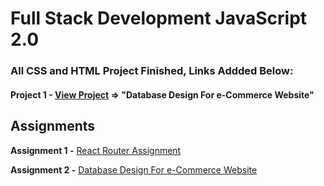 # Full Stack Development JavaScript 2.0

### All CSS and HTML Project Finished, Links Addded Below:

#### Project 1 - [View Project](https://github.com/codewithsanjeev/FSJS2.0/blob/main/backend/db-design.png) ⇒ "Database Design For e-Commerce Website"

## Assignments

**Assignment 1 -** [React Router Assignment](https://react-router-by-sanjeev.netlify.app/)

**Assignment 2 -** [Database Design For e-Commerce Website ](https://github.com/codewithsanjeev/FSJS2.0/blob/main/backend/db-design.png)
